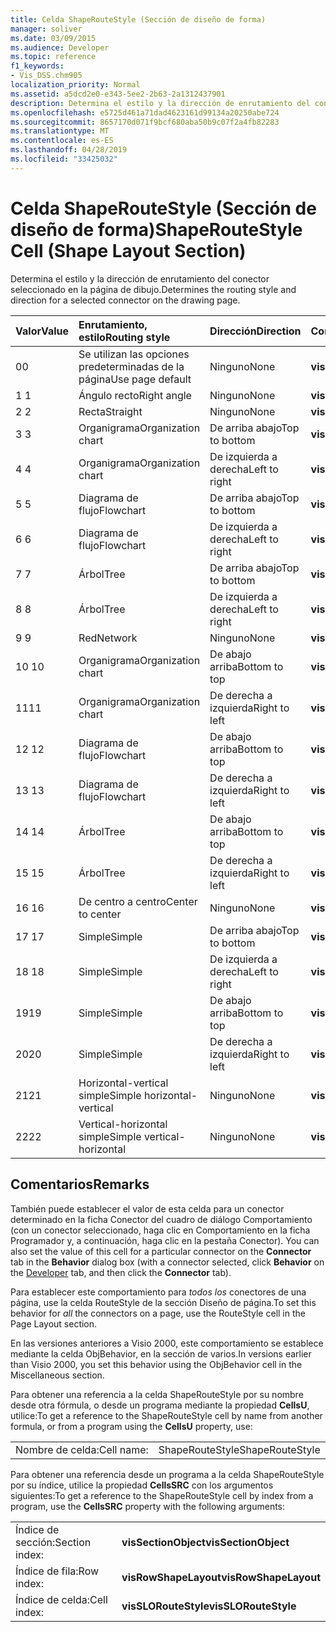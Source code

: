 ```yaml
---
title: Celda ShapeRouteStyle (Sección de diseño de forma)
manager: soliver
ms.date: 03/09/2015
ms.audience: Developer
ms.topic: reference
f1_keywords:
- Vis_DSS.chm905
localization_priority: Normal
ms.assetid: a5dcd2e0-e343-5ee2-2b63-2a1312437901
description: Determina el estilo y la dirección de enrutamiento del conector seleccionado en la página de dibujo.
ms.openlocfilehash: e5725d461a71dad4623161d99134a20250abe724
ms.sourcegitcommit: 8657170d071f9bcf680aba50b9c07f2a4fb82283
ms.translationtype: MT
ms.contentlocale: es-ES
ms.lasthandoff: 04/28/2019
ms.locfileid: "33425032"
---
```

# <a name="shaperoutestyle-cell-shape-layout-section"></a><span data-ttu-id="abae2-103">Celda ShapeRouteStyle (Sección de diseño de forma)</span><span class="sxs-lookup"><span data-stu-id="abae2-103">ShapeRouteStyle Cell (Shape Layout Section)</span></span>

<span data-ttu-id="abae2-104">Determina el estilo y la dirección de enrutamiento del conector seleccionado en la página de dibujo.</span><span class="sxs-lookup"><span data-stu-id="abae2-104">Determines the routing style and direction for a selected connector on the drawing page.</span></span>
  
|<span data-ttu-id="abae2-105">**Valor**</span><span class="sxs-lookup"><span data-stu-id="abae2-105">**Value**</span></span>|<span data-ttu-id="abae2-106">**Enrutamiento, estilo**</span><span class="sxs-lookup"><span data-stu-id="abae2-106">**Routing style**</span></span>|<span data-ttu-id="abae2-107">**Dirección**</span><span class="sxs-lookup"><span data-stu-id="abae2-107">**Direction**</span></span>|<span data-ttu-id="abae2-108">**Constante de automatización**</span><span class="sxs-lookup"><span data-stu-id="abae2-108">**Automation constant**</span></span>|
|:-----|:-----|:-----|:-----|
|<span data-ttu-id="abae2-109">0</span><span class="sxs-lookup"><span data-stu-id="abae2-109">0</span></span>  <br/> |<span data-ttu-id="abae2-110">Se utilizan las opciones predeterminadas de la página</span><span class="sxs-lookup"><span data-stu-id="abae2-110">Use page default</span></span>  <br/> |<span data-ttu-id="abae2-111">Ninguno</span><span class="sxs-lookup"><span data-stu-id="abae2-111">None</span></span>  <br/> |<span data-ttu-id="abae2-112">**visLORouteDefault**</span><span class="sxs-lookup"><span data-stu-id="abae2-112">**visLORouteDefault**</span></span> <br/> |
|<span data-ttu-id="abae2-113">1 </span><span class="sxs-lookup"><span data-stu-id="abae2-113">1</span></span>  <br/> |<span data-ttu-id="abae2-114">Ángulo recto</span><span class="sxs-lookup"><span data-stu-id="abae2-114">Right angle</span></span>  <br/> |<span data-ttu-id="abae2-115">Ninguno</span><span class="sxs-lookup"><span data-stu-id="abae2-115">None</span></span>  <br/> |<span data-ttu-id="abae2-116">**visLORouteRightAngle**</span><span class="sxs-lookup"><span data-stu-id="abae2-116">**visLORouteRightAngle**</span></span> <br/> |
|<span data-ttu-id="abae2-117">2 </span><span class="sxs-lookup"><span data-stu-id="abae2-117">2</span></span>  <br/> |<span data-ttu-id="abae2-118">Recta</span><span class="sxs-lookup"><span data-stu-id="abae2-118">Straight</span></span>  <br/> |<span data-ttu-id="abae2-119">Ninguno</span><span class="sxs-lookup"><span data-stu-id="abae2-119">None</span></span>  <br/> |<span data-ttu-id="abae2-120">**visLORouteStraight**</span><span class="sxs-lookup"><span data-stu-id="abae2-120">**visLORouteStraight**</span></span> <br/> |
|<span data-ttu-id="abae2-121">3 </span><span class="sxs-lookup"><span data-stu-id="abae2-121">3</span></span>  <br/> |<span data-ttu-id="abae2-122">Organigrama</span><span class="sxs-lookup"><span data-stu-id="abae2-122">Organization chart</span></span>  <br/> |<span data-ttu-id="abae2-123">De arriba abajo</span><span class="sxs-lookup"><span data-stu-id="abae2-123">Top to bottom</span></span>  <br/> |<span data-ttu-id="abae2-124">**visLORouteOrgChartNS**</span><span class="sxs-lookup"><span data-stu-id="abae2-124">**visLORouteOrgChartNS**</span></span> <br/> |
|<span data-ttu-id="abae2-125">4 </span><span class="sxs-lookup"><span data-stu-id="abae2-125">4</span></span>  <br/> |<span data-ttu-id="abae2-126">Organigrama</span><span class="sxs-lookup"><span data-stu-id="abae2-126">Organization chart</span></span>  <br/> |<span data-ttu-id="abae2-127">De izquierda a derecha</span><span class="sxs-lookup"><span data-stu-id="abae2-127">Left to right</span></span>  <br/> |<span data-ttu-id="abae2-128">**visLORouteOrgChartWE**</span><span class="sxs-lookup"><span data-stu-id="abae2-128">**visLORouteOrgChartWE**</span></span> <br/> |
|<span data-ttu-id="abae2-129">5 </span><span class="sxs-lookup"><span data-stu-id="abae2-129">5</span></span>  <br/> |<span data-ttu-id="abae2-130">Diagrama de flujo</span><span class="sxs-lookup"><span data-stu-id="abae2-130">Flowchart</span></span>  <br/> |<span data-ttu-id="abae2-131">De arriba abajo</span><span class="sxs-lookup"><span data-stu-id="abae2-131">Top to bottom</span></span>  <br/> |<span data-ttu-id="abae2-132">**visLORouteFlowchartNS**</span><span class="sxs-lookup"><span data-stu-id="abae2-132">**visLORouteFlowchartNS**</span></span> <br/> |
|<span data-ttu-id="abae2-133">6 </span><span class="sxs-lookup"><span data-stu-id="abae2-133">6</span></span>  <br/> |<span data-ttu-id="abae2-134">Diagrama de flujo</span><span class="sxs-lookup"><span data-stu-id="abae2-134">Flowchart</span></span>  <br/> |<span data-ttu-id="abae2-135">De izquierda a derecha</span><span class="sxs-lookup"><span data-stu-id="abae2-135">Left to right</span></span>  <br/> |<span data-ttu-id="abae2-136">**visLORouteFlowchartWE**</span><span class="sxs-lookup"><span data-stu-id="abae2-136">**visLORouteFlowchartWE**</span></span> <br/> |
|<span data-ttu-id="abae2-137">7 </span><span class="sxs-lookup"><span data-stu-id="abae2-137">7</span></span>  <br/> |<span data-ttu-id="abae2-138">Árbol</span><span class="sxs-lookup"><span data-stu-id="abae2-138">Tree</span></span>  <br/> |<span data-ttu-id="abae2-139">De arriba abajo</span><span class="sxs-lookup"><span data-stu-id="abae2-139">Top to bottom</span></span>  <br/> |<span data-ttu-id="abae2-140">**visLORouteTreeNS**</span><span class="sxs-lookup"><span data-stu-id="abae2-140">**visLORouteTreeNS**</span></span> <br/> |
|<span data-ttu-id="abae2-141">8 </span><span class="sxs-lookup"><span data-stu-id="abae2-141">8</span></span>  <br/> |<span data-ttu-id="abae2-142">Árbol</span><span class="sxs-lookup"><span data-stu-id="abae2-142">Tree</span></span>  <br/> |<span data-ttu-id="abae2-143">De izquierda a derecha</span><span class="sxs-lookup"><span data-stu-id="abae2-143">Left to right</span></span>  <br/> |<span data-ttu-id="abae2-144">**visLORouteTreeWE**</span><span class="sxs-lookup"><span data-stu-id="abae2-144">**visLORouteTreeWE**</span></span> <br/> |
|<span data-ttu-id="abae2-145">9 </span><span class="sxs-lookup"><span data-stu-id="abae2-145">9</span></span>  <br/> |<span data-ttu-id="abae2-146">Red</span><span class="sxs-lookup"><span data-stu-id="abae2-146">Network</span></span>  <br/> |<span data-ttu-id="abae2-147">Ninguno</span><span class="sxs-lookup"><span data-stu-id="abae2-147">None</span></span>  <br/> |<span data-ttu-id="abae2-148">**visLORouteNetwork**</span><span class="sxs-lookup"><span data-stu-id="abae2-148">**visLORouteNetwork**</span></span> <br/> |
|<span data-ttu-id="abae2-149">10  </span><span class="sxs-lookup"><span data-stu-id="abae2-149">10</span></span>  <br/> |<span data-ttu-id="abae2-150">Organigrama</span><span class="sxs-lookup"><span data-stu-id="abae2-150">Organization chart</span></span>  <br/> |<span data-ttu-id="abae2-151">De abajo arriba</span><span class="sxs-lookup"><span data-stu-id="abae2-151">Bottom to top</span></span>  <br/> |<span data-ttu-id="abae2-152">**visLORouteOrgChartSN**</span><span class="sxs-lookup"><span data-stu-id="abae2-152">**visLORouteOrgChartSN**</span></span> <br/> |
|<span data-ttu-id="abae2-153">11</span><span class="sxs-lookup"><span data-stu-id="abae2-153">11</span></span>  <br/> |<span data-ttu-id="abae2-154">Organigrama</span><span class="sxs-lookup"><span data-stu-id="abae2-154">Organization chart</span></span>  <br/> |<span data-ttu-id="abae2-155">De derecha a izquierda</span><span class="sxs-lookup"><span data-stu-id="abae2-155">Right to left</span></span>  <br/> |<span data-ttu-id="abae2-156">**visLORouteOrgChartEW**</span><span class="sxs-lookup"><span data-stu-id="abae2-156">**visLORouteOrgChartEW**</span></span> <br/> |
|<span data-ttu-id="abae2-157">12 </span><span class="sxs-lookup"><span data-stu-id="abae2-157">12</span></span>  <br/> |<span data-ttu-id="abae2-158">Diagrama de flujo</span><span class="sxs-lookup"><span data-stu-id="abae2-158">Flowchart</span></span>  <br/> |<span data-ttu-id="abae2-159">De abajo arriba</span><span class="sxs-lookup"><span data-stu-id="abae2-159">Bottom to top</span></span>  <br/> |<span data-ttu-id="abae2-160">**visLORouteFlowchartSN**</span><span class="sxs-lookup"><span data-stu-id="abae2-160">**visLORouteFlowchartSN**</span></span> <br/> |
|<span data-ttu-id="abae2-161">13 </span><span class="sxs-lookup"><span data-stu-id="abae2-161">13</span></span>  <br/> |<span data-ttu-id="abae2-162">Diagrama de flujo</span><span class="sxs-lookup"><span data-stu-id="abae2-162">Flowchart</span></span>  <br/> |<span data-ttu-id="abae2-163">De derecha a izquierda</span><span class="sxs-lookup"><span data-stu-id="abae2-163">Right to left</span></span>  <br/> |<span data-ttu-id="abae2-164">**visLORouteFlowchartEW**</span><span class="sxs-lookup"><span data-stu-id="abae2-164">**visLORouteFlowchartEW**</span></span> <br/> |
|<span data-ttu-id="abae2-165">14 </span><span class="sxs-lookup"><span data-stu-id="abae2-165">14</span></span>  <br/> |<span data-ttu-id="abae2-166">Árbol</span><span class="sxs-lookup"><span data-stu-id="abae2-166">Tree</span></span>  <br/> |<span data-ttu-id="abae2-167">De abajo arriba</span><span class="sxs-lookup"><span data-stu-id="abae2-167">Bottom to top</span></span>  <br/> |<span data-ttu-id="abae2-168">**visLORouteTreeSN**</span><span class="sxs-lookup"><span data-stu-id="abae2-168">**visLORouteTreeSN**</span></span> <br/> |
|<span data-ttu-id="abae2-169">15 </span><span class="sxs-lookup"><span data-stu-id="abae2-169">15</span></span>  <br/> |<span data-ttu-id="abae2-170">Árbol</span><span class="sxs-lookup"><span data-stu-id="abae2-170">Tree</span></span>  <br/> |<span data-ttu-id="abae2-171">De derecha a izquierda</span><span class="sxs-lookup"><span data-stu-id="abae2-171">Right to left</span></span>  <br/> |<span data-ttu-id="abae2-172">**visLORouteTreeEW**</span><span class="sxs-lookup"><span data-stu-id="abae2-172">**visLORouteTreeEW**</span></span> <br/> |
|<span data-ttu-id="abae2-173">16 </span><span class="sxs-lookup"><span data-stu-id="abae2-173">16</span></span>  <br/> |<span data-ttu-id="abae2-174">De centro a centro</span><span class="sxs-lookup"><span data-stu-id="abae2-174">Center to center</span></span>  <br/> |<span data-ttu-id="abae2-175">Ninguno</span><span class="sxs-lookup"><span data-stu-id="abae2-175">None</span></span>  <br/> |<span data-ttu-id="abae2-176">**visLORouteCenterToCenter**</span><span class="sxs-lookup"><span data-stu-id="abae2-176">**visLORouteCenterToCenter**</span></span> <br/> |
|<span data-ttu-id="abae2-177">17 </span><span class="sxs-lookup"><span data-stu-id="abae2-177">17</span></span>  <br/> |<span data-ttu-id="abae2-178">Simple</span><span class="sxs-lookup"><span data-stu-id="abae2-178">Simple</span></span>  <br/> |<span data-ttu-id="abae2-179">De arriba abajo</span><span class="sxs-lookup"><span data-stu-id="abae2-179">Top to bottom</span></span>  <br/> |<span data-ttu-id="abae2-180">**visLORouteSimpleNS**</span><span class="sxs-lookup"><span data-stu-id="abae2-180">**visLORouteSimpleNS**</span></span> <br/> |
|<span data-ttu-id="abae2-181">18 </span><span class="sxs-lookup"><span data-stu-id="abae2-181">18</span></span>  <br/> |<span data-ttu-id="abae2-182">Simple</span><span class="sxs-lookup"><span data-stu-id="abae2-182">Simple</span></span>  <br/> |<span data-ttu-id="abae2-183">De izquierda a derecha</span><span class="sxs-lookup"><span data-stu-id="abae2-183">Left to right</span></span>  <br/> |<span data-ttu-id="abae2-184">**visLORouteSimpleWE**</span><span class="sxs-lookup"><span data-stu-id="abae2-184">**visLORouteSimpleWE**</span></span> <br/> |
|<span data-ttu-id="abae2-185">19</span><span class="sxs-lookup"><span data-stu-id="abae2-185">19</span></span>  <br/> |<span data-ttu-id="abae2-186">Simple</span><span class="sxs-lookup"><span data-stu-id="abae2-186">Simple</span></span>  <br/> |<span data-ttu-id="abae2-187">De abajo arriba</span><span class="sxs-lookup"><span data-stu-id="abae2-187">Bottom to top</span></span>  <br/> |<span data-ttu-id="abae2-188">**visLORouteSimpleSN**</span><span class="sxs-lookup"><span data-stu-id="abae2-188">**visLORouteSimpleSN**</span></span> <br/> |
|<span data-ttu-id="abae2-189">20</span><span class="sxs-lookup"><span data-stu-id="abae2-189">20</span></span>  <br/> |<span data-ttu-id="abae2-190">Simple</span><span class="sxs-lookup"><span data-stu-id="abae2-190">Simple</span></span>  <br/> |<span data-ttu-id="abae2-191">De derecha a izquierda</span><span class="sxs-lookup"><span data-stu-id="abae2-191">Right to left</span></span>  <br/> |<span data-ttu-id="abae2-192">**visLORouteSimpleEW**</span><span class="sxs-lookup"><span data-stu-id="abae2-192">**visLORouteSimpleEW**</span></span> <br/> |
|<span data-ttu-id="abae2-193"> 21</span><span class="sxs-lookup"><span data-stu-id="abae2-193">21</span></span>  <br/> |<span data-ttu-id="abae2-194">Horizontal-vertical simple</span><span class="sxs-lookup"><span data-stu-id="abae2-194">Simple horizontal-vertical</span></span>  <br/> |<span data-ttu-id="abae2-195">Ninguno</span><span class="sxs-lookup"><span data-stu-id="abae2-195">None</span></span>  <br/> |<span data-ttu-id="abae2-196">**visLORouteSimpleHV**</span><span class="sxs-lookup"><span data-stu-id="abae2-196">**visLORouteSimpleHV**</span></span> <br/> |
|<span data-ttu-id="abae2-197">22</span><span class="sxs-lookup"><span data-stu-id="abae2-197">22</span></span>  <br/> |<span data-ttu-id="abae2-198">Vertical-horizontal simple</span><span class="sxs-lookup"><span data-stu-id="abae2-198">Simple vertical-horizontal</span></span>  <br/> |<span data-ttu-id="abae2-199">Ninguno</span><span class="sxs-lookup"><span data-stu-id="abae2-199">None</span></span>  <br/> |<span data-ttu-id="abae2-200">**visLORouteSimpleVH**</span><span class="sxs-lookup"><span data-stu-id="abae2-200">**visLORouteSimpleVH**</span></span> <br/> |
   
## <a name="remarks"></a><span data-ttu-id="abae2-201">Comentarios</span><span class="sxs-lookup"><span data-stu-id="abae2-201">Remarks</span></span>

<span data-ttu-id="abae2-202">También puede establecer el valor de esta celda para un  conector determinado en la ficha  Conector del cuadro de diálogo  Comportamiento (con un conector seleccionado, haga clic en Comportamiento en la ficha Programador y, a continuación, haga clic en la pestaña Conector).  [](run-in-developer-mode-display-the-developer-tab.md)</span><span class="sxs-lookup"><span data-stu-id="abae2-202">You can also set the value of this cell for a particular connector on the **Connector** tab in the **Behavior** dialog box (with a connector selected, click **Behavior** on the [Developer](run-in-developer-mode-display-the-developer-tab.md) tab, and then click the **Connector** tab).</span></span> 
  
<span data-ttu-id="abae2-203">Para establecer este comportamiento para  *todos los*  conectores de una página, use la celda RouteStyle de la sección Diseño de página.</span><span class="sxs-lookup"><span data-stu-id="abae2-203">To set this behavior for  *all*  the connectors on a page, use the RouteStyle cell in the Page Layout section.</span></span> 
  
<span data-ttu-id="abae2-204">En las versiones anteriores a Visio 2000, este comportamiento se establece mediante la celda ObjBehavior, en la sección de varios.</span><span class="sxs-lookup"><span data-stu-id="abae2-204">In versions earlier than Visio 2000, you set this behavior using the ObjBehavior cell in the Miscellaneous section.</span></span>
  
<span data-ttu-id="abae2-205">Para obtener una referencia a la celda ShapeRouteStyle por su nombre desde otra fórmula, o desde un programa mediante la propiedad **CellsU**, utilice:</span><span class="sxs-lookup"><span data-stu-id="abae2-205">To get a reference to the ShapeRouteStyle cell by name from another formula, or from a program using the **CellsU** property, use:</span></span> 
  
|||
|:-----|:-----|
|<span data-ttu-id="abae2-206">Nombre de celda:</span><span class="sxs-lookup"><span data-stu-id="abae2-206">Cell name:</span></span>  <br/> |<span data-ttu-id="abae2-207">ShapeRouteStyle</span><span class="sxs-lookup"><span data-stu-id="abae2-207">ShapeRouteStyle</span></span>  <br/> |
   
<span data-ttu-id="abae2-208">Para obtener una referencia desde un programa a la celda ShapeRouteStyle por su índice, utilice la propiedad **CellsSRC** con los argumentos siguientes:</span><span class="sxs-lookup"><span data-stu-id="abae2-208">To get a reference to the ShapeRouteStyle cell by index from a program, use the **CellsSRC** property with the following arguments:</span></span> 
  
|||
|:-----|:-----|
|<span data-ttu-id="abae2-209">Índice de sección:</span><span class="sxs-lookup"><span data-stu-id="abae2-209">Section index:</span></span>  <br/> |<span data-ttu-id="abae2-210">**visSectionObject**</span><span class="sxs-lookup"><span data-stu-id="abae2-210">**visSectionObject**</span></span> <br/> |
|<span data-ttu-id="abae2-211">Índice de fila:</span><span class="sxs-lookup"><span data-stu-id="abae2-211">Row index:</span></span>  <br/> |<span data-ttu-id="abae2-212">**visRowShapeLayout**</span><span class="sxs-lookup"><span data-stu-id="abae2-212">**visRowShapeLayout**</span></span> <br/> |
|<span data-ttu-id="abae2-213">Índice de celda:</span><span class="sxs-lookup"><span data-stu-id="abae2-213">Cell index:</span></span>  <br/> |<span data-ttu-id="abae2-214">**visSLORouteStyle**</span><span class="sxs-lookup"><span data-stu-id="abae2-214">**visSLORouteStyle**</span></span> <br/> |
   

